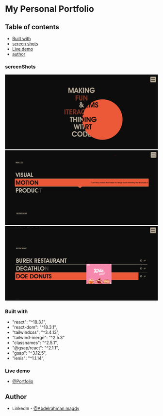 # My Personal Portfolio

## Table of contents

- [Built with](#built-with)
- [screen shots](#screen-shots)
- [Live demo](#live-demo)
- [author](#author)

### screenShots

![](./src/assets/imgs/github%20thumnails/p-1.png)
![](./src/assets/imgs/github%20thumnails/p-2.png)
![](./src/assets/imgs/github%20thumnails/p3.png)

### Built with

- "react": "^18.3.1",
- "react-dom": "^18.3.1",
- "tailwindcss": "^3.4.13",
- "tailwind-merge": "^2.5.3"
- "classnames": "^2.5.1",
- "@gsap/react": "^2.1.1",
- "gsap": "^3.12.5",
- "lenis": "^1.1.14",

### Live demo

- [@Portfolio](https://abdelrahman-magdy.vercel.app/)

## Author

- LinkedIn - [@Abdelrahman magdy](https://www.linkedin.com/in/abdelrahman-magdy-el-awady/)
